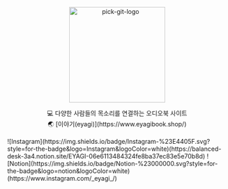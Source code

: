 <p align="center">
    <img src="https://user-images.githubusercontent.com/61370487/171013112-796a9d06-6b91-4012-9af7-ee9ccfb20eaf.png" alt="pick-git-logo" width="220" height="220">
</p>
<div align="center">
💻 다양한 사람들의 목소리를 연결하는 오디오북 사이트</br>
🌏 [이야기(eyagi)](https://www.eyagibook.shop/)
</div>
<br/>
![Instagram](https://img.shields.io/badge/Instagram-%23E4405F.svg?style=for-the-badge&logo=Instagram&logoColor=white)(https://balanced-desk-3a4.notion.site/EYAGI-06e6113484324fe8ba37ec83e5e70b8d)
![Notion](https://img.shields.io/badge/Notion-%23000000.svg?style=for-the-badge&logo=notion&logoColor=white)(https://www.instagram.com/_eyagi_/)
